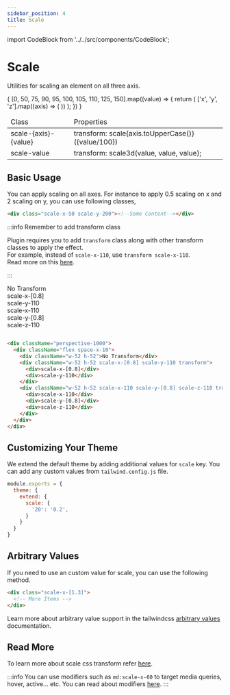 ```yaml
---
sidebar_position: 4
title: Scale
---
```

import CodeBlock from '../../src/components/CodeBlock';

# Scale

Utilities for scaling an element on all three axis.

<div className="table-container">
       <table className="stripped-table" style={{width:'100%'}}>
              <thead>
                     <tr>
                            <td>Class</td>
                            <td>Properties</td>                     
                     </tr>
              </thead>
              <tbody>
                     {
                            [0, 50, 75, 90, 95, 100, 105, 110, 125, 150].map((value) => {
                                   return (
                                          ['x', 'y', 'z'].map((axis) => (
                                                 <tr>
                                                        <td>scale-{axis}-{value}</td>
                                                        <td>transform: scale{axis.toUpperCase()}({value/100})</td>
                                                 </tr>
                                          ))
                                   );
                            })
                     }              
                     <tr>
                            <td>scale-value</td>
                            <td>transform: scale3d(value, value, value);</td>
                     </tr>
              </tbody>
       </table>
</div>


## Basic Usage

You can apply scaling on all axes. For instance to apply 0.5 scaling on x and 2 scaling on y, you can use following classes,

```html
<div class="scale-x-50 scale-y-200"><!--Some Content--></div>
```
:::info Remember to add transform class

Plugin requires you to add `transform` class along with other transform classes to apply the effect.<br/>
For example, instead of `scale-x-110`, use `transform scale-x-110`.<br/>
Read more on this [here](/faq/whyTransform).

:::

<CodeBlock className="my-10">
<div className="perspective-1000">
  <div className="flex space-x-10">  
    <div className="w-52 h-52 bg-teal-400 rounded-xl flex text-white font-bold text-xl justify-center items-center">No Transform</div>
    <div className="w-52 h-52 bg-teal-400 rounded-xl flex text-white font-bold text-xl flex-col justify-center items-center scale-x-[0.8] scale-y-110 transform">
      <div>scale-x-[0.8]</div>
      <div>scale-y-110</div>
    </div>
    <div className="w-52 h-52 bg-teal-400 rounded-xl flex text-white font-bold text-xl flex-col justify-center items-center scale-x-110 scale-y-[0.8] scale-z-110 transform">
      <div>scale-x-110</div>
      <div>scale-y-[0.8]</div>
      <div>scale-z-110</div>
    </div>
  </div>
</div>
</CodeBlock>

```html title="Applying different scale classes"

<div className="perspective-1000">
  <div className="flex space-x-10">  
    <div className="w-52 h-52">No Transform</div>
    <div className="w-52 h-52 scale-x-[0.8] scale-y-110 transform">
      <div>scale-x-[0.8]</div>
      <div>scale-y-110</div>
    </div>
    <div className="w-52 h-52 scale-x-110 scale-y-[0.8] scale-z-110 transform">
      <div>scale-x-110</div>
      <div>scale-y-[0.8]</div>
      <div>scale-z-110</div>
    </div>
  </div>
</div>
```

## Customizing Your Theme

We extend the default theme by adding additional values for `scale` key. You can add any custom values from `tailwind.config.js` file.

```js title=tailwind.config.js
module.exports = {
  theme: {
    extend: {
      scale: {
        '20': '0.2',
      }
    }
  }
}
```
## Arbitrary Values

If you need to use an custom value for scale, you can use the following method.

```html
<div class="scale-x-[1.3]">
  <!-- More Items -->
</div>
```

Learn more about arbitrary value support in the tailwindcss [arbitrary values](https://tailwindcss.com/docs/adding-custom-styles#using-arbitrary-values) documentation.

## Read More

To learn more about scale css transform refer [here](https://developer.mozilla.org/en-US/docs/Web/CSS/transform-function/scale3d).

:::info
You can use modifiers such as `md:scale-x-60` to target media queries, hover, active... etc. You can read about modifiers [here](https://tailwindcss.com/docs/hover-focus-and-other-states).
:::